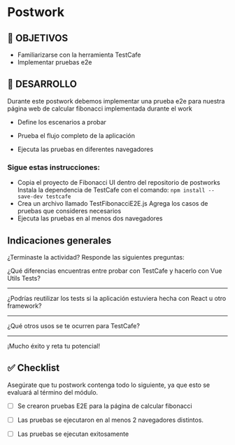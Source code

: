 # Postwork

## 🎯 OBJETIVOS

- Familiarizarse con la herramienta TestCafe
- Implementar pruebas e2e

## 🚀 DESARROLLO

Durante este postwork debemos implementar una prueba e2e para nuestra página web de calcular fibonacci implementada
durante el work

- Define los escenarios a probar

- Prueba el flujo completo de la aplicación

- Ejecuta las pruebas en diferentes navegadores

### Sigue estas instrucciones:

- Copia el proyecto de Fibonacci UI dentro del repositorio de postworks Instala la dependencia de TestCafe con el
  comando:
  `npm install --save-dev testcafe`
- Crea un archivo llamado TestFibonacciE2E.js Agrega los casos de pruebas que consideres necesarios
- Ejecuta las pruebas en al menos dos navegadores

## Indicaciones generales

¿Terminaste la actividad? Responde las siguientes preguntas:

¿Qué diferencias encuentras entre probar con TestCafe y hacerlo con Vue Utils Tests?
_________________________________________________________________________________________________________________________________________________________________________________________________________________________________
¿Podrías reutilizar los tests si la aplicación estuviera hecha con React u otro framework?
_________________________________________________________________________________________________________________________________________________________________________________________________________________________________

¿Qué otros usos se te ocurren para TestCafe?
_________________________________________________________________________________________________________________________________________________________________________________________________________________________________


¡Mucho éxito y reta tu potencial!

## ✅ Checklist

Asegúrate que tu postwork contenga todo lo siguiente, ya que esto se evaluará al término del módulo.

- [ ] Se crearon pruebas E2E para la página de calcular fibonacci

- [ ] Las pruebas se ejecutaron en al menos 2 navegadores distintos.

- [ ] Las pruebas se ejecutan exitosamente








